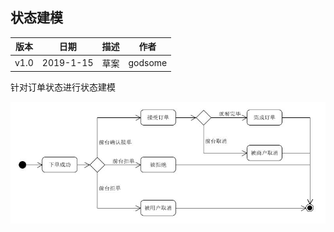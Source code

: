 ## 状态建模

| 版本 |   日期    | 描述 |  作者   |
| :--: | :-------: | :--: | :-----: |
| v1.0 | 2019-1-15 | 草案 | godsome |

针对订单状态进行状态建模

![](./images/订单状态建模.jpg)